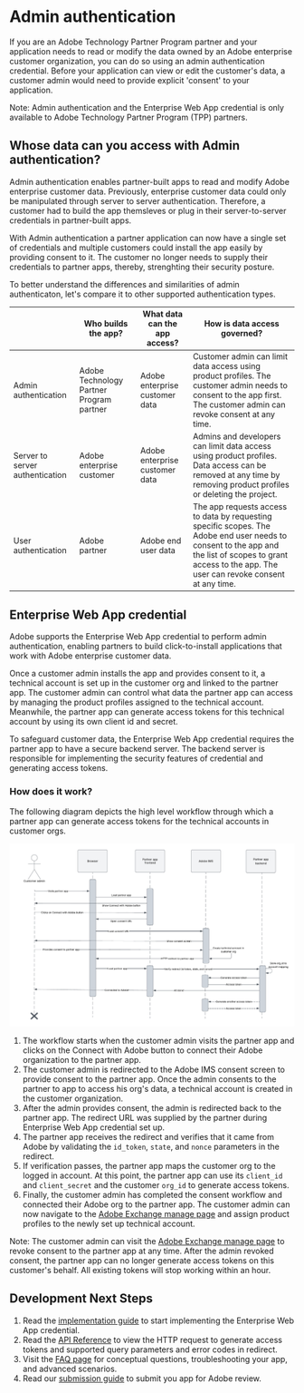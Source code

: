 # Admin authentication

If you are an Adobe Technology Partner Program partner and your application needs to read or modify the data owned by an Adobe enterprise customer organization, you can do so using an admin authentication credential. Before your application can view or edit the customer's data, a customer admin would need to provide explicit 'consent' to your application.

<InlineAlert slots="text"/>

Note: Admin authentication and the Enterprise Web App credential is only available to Adobe Technology Partner Program (TPP) partners.


## Whose data can you access with Admin authentication?

Admin authentication enables partner-built apps to read and modify Adobe enterprise customer data. Previously, enterprise customer data could only be manipulated through server to server authentication. Therefore, a customer had to build the app themsleves or plug in their server-to-server credentials in partner-built apps. 

With Admin authentication a partner application can now have a single set of credentials and multiple customers could install the app easily by providing consent to it. The customer no longer needs to supply their credentials to partner apps, thereby, strenghting their security posture.

To better understand the differences and similarities of admin authenticaton, let's compare it to other supported authentication types.

|                                 | Who builds the app?              | What data can the app access?  | How is data access governed?                                                                                                                                                      |
|---------------------------------|----------------------------------|--------------------------------|-----------------------------------------------------------------------------------------------------------------------------------------------------------------------------------|
| Admin authentication            | Adobe Technology Partner Program partner | Adobe enterprise customer data | Customer admin can limit data access using product profiles. The customer admin needs to consent to the app first. The customer admin can revoke consent at any time.             |
| Server to server authentication | Adobe enterprise customer        | Adobe enterprise customer data | Admins and developers can limit data access using product profiles. Data access can be removed at any time by removing product profiles or deleting the project.               |
| User authentication             | Adobe partner                    | Adobe end user data            | The app requests access to data by requesting specific scopes. The Adobe end user needs to consent to the app and the list of scopes to grant access to the app. The user can revoke consent at any time. |


## Enterprise Web App credential

Adobe supports the Enterprise Web App credential to perform admin authentication, enabling partners to build click-to-install applications that work with Adobe enterprise customer data.

Once a customer admin installs the app and provides consent to it, a technical account is set up in the customer org and linked to the partner app. The customer admin can control what data the partner app can access by managing the product profiles assigned to the technical account. Meanwhile, the partner app can generate access tokens for this technical account by using its own client id and secret.

To safeguard customer data, the Enterprise Web App credential requires the partner app to have a secure backend server. The backend server is responsible for implementing the security features of credential and generating access tokens.

### How does it work?

The following diagram depicts the high level workflow through which a partner app can generate access tokens for the technical accounts in customer orgs.

![](../../../images/enterprise-web-app-generate-access-token-uml.png)

1. The workflow starts when the customer admin visits the partner app and clicks on the Connect with Adobe button to connect their Adobe organization to the partner app.
2. The customer admin is redirected to the Adobe IMS consent screen to provide consent to the partner app. Once the admin consents to the partner to app to access his org's data, a technical account is created in the customer organization.
3. After the admin provides consent, the admin is redirected back to the partner app. The redirect URL was supplied by the partner during Enterprise Web App credential set up. 
4. The partner app receives the redirect and verifies that it came from Adobe by validating the `id_token`, `state`, and `nonce` parameters in the redirect. 
5. If verification passes, the partner app maps the customer org to the logged in account. At this point, the partner app can use its `client_id` and `client_secret` and the customer `org_id` to generate access tokens.
6. Finally, the customer admin has completed the consent workflow and connected their Adobe org to the partner app. The customer admin can now navigate to the [Adobe Exchange manage page](https://exchange.adobe.com/manage) and assign product profiles to the newly set up technical account.

<InlineAlert slots="text"/>

Note: The customer admin can visit the [Adobe Exchange manage page](https://exchange.adobe.com/manage) to revoke consent to the partner app at any time. After the admin revoked consent, the partner app can no longer generate access tokens on this customer's behalf. All existing tokens will stop working within an hour.


## Development Next Steps

1. Read the [implementation guide](implementation.md) to start implementing the Enterprise Web App credential.
2. Read the [API Reference](ims.md) to view the HTTP request to generate access tokens and supported query parameters and error codes in redirect.
3. Visit the [FAQ page](faq.md) for conceptual questions, troubleshooting your app, and advanced scenarios.
4. Read our [submission guide](TODO) to submit you app for Adobe review.